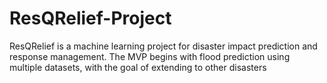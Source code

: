 # ResQRelief-Project
ResQRelief is a machine learning project for disaster impact prediction and response management. The MVP begins with flood prediction using multiple datasets, with the goal of extending to other disasters
